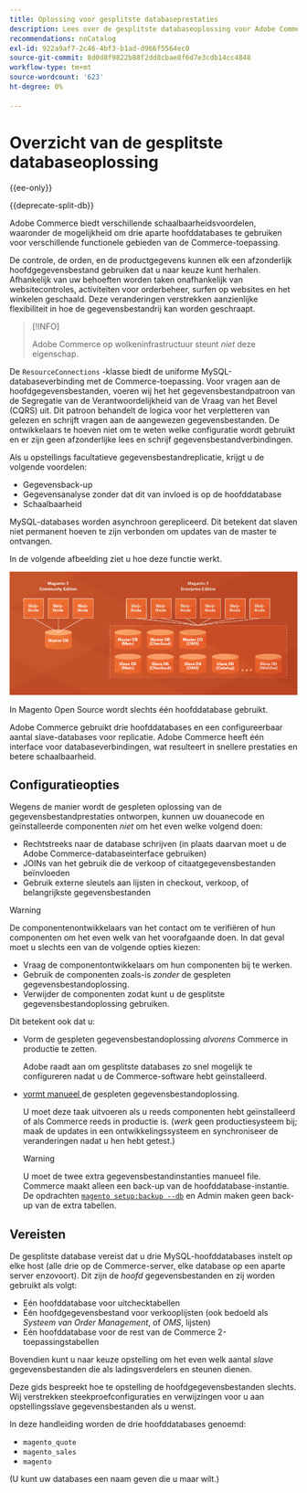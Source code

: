 ```yaml
---
title: Oplossing voor gesplitste databaseprestaties
description: Lees over de gesplitste databaseoplossing voor Adobe Commerce.
recommendations: noCatalog
exl-id: 922a9af7-2c46-4bf3-b1ad-d966f5564ec0
source-git-commit: 8d0d8f9822b88f2dd8cbae8f6d7e3cdb14cc4848
workflow-type: tm+mt
source-wordcount: '623'
ht-degree: 0%

---
```


# Overzicht van de gesplitste databaseoplossing

{{ee-only}}

{{deprecate-split-db}}

Adobe Commerce biedt verschillende schaalbaarheidsvoordelen, waaronder de mogelijkheid om drie aparte hoofddatabases te gebruiken voor verschillende functionele gebieden van de Commerce-toepassing.

De controle, de orden, en de productgegevens kunnen elk een afzonderlijk hoofdgegevensbestand gebruiken dat u naar keuze kunt herhalen. Afhankelijk van uw behoeften worden taken onafhankelijk van websitecontroles, activiteiten voor orderbeheer, surfen op websites en het winkelen geschaald. Deze veranderingen verstrekken aanzienlijke flexibiliteit in hoe de gegevensbestandrij kan worden geschraapt.

>[!INFO]
>
>Adobe Commerce op wolkeninfrastructuur steunt _niet_ deze eigenschap.

De `ResourceConnections` -klasse biedt de uniforme MySQL-databaseverbinding met de Commerce-toepassing. Voor vragen aan de hoofdgegevensbestanden, voeren wij het het gegevensbestandpatroon van de Segregatie van de Verantwoordelijkheid van de Vraag van het Bevel (CQRS) uit. Dit patroon behandelt de logica voor het verpletteren van gelezen en schrijft vragen aan de aangewezen gegevensbestanden. De ontwikkelaars te hoeven niet om te weten welke configuratie wordt gebruikt en er zijn geen afzonderlijke lees en schrijf gegevensbestandverbindingen.

Als u opstellings facultatieve gegevensbestandreplicatie, krijgt u de volgende voordelen:

- Gegevensback-up
- Gegevensanalyse zonder dat dit van invloed is op de hoofddatabase
- Schaalbaarheid

MySQL-databases worden asynchroon gerepliceerd. Dit betekent dat slaven niet permanent hoeven te zijn verbonden om updates van de master te ontvangen.

In de volgende afbeelding ziet u hoe deze functie werkt.

![ Adobe Commerce gebruikt verschillende gegevensbestanden om lijsten op te slaan ](../../assets/configuration/split-db-diagram-ee.png)

In Magento Open Source wordt slechts één hoofddatabase gebruikt.

Adobe Commerce gebruikt drie hoofddatabases en een configureerbaar aantal slave-databases voor replicatie. Adobe Commerce heeft één interface voor databaseverbindingen, wat resulteert in snellere prestaties en betere schaalbaarheid.

## Configuratieopties

Wegens de manier wordt de gespleten oplossing van de gegevensbestandprestaties ontworpen, kunnen uw douanecode en geïnstalleerde componenten _niet_ om het even welke volgend doen:

- Rechtstreeks naar de database schrijven (in plaats daarvan moet u de Adobe Commerce-databaseinterface gebruiken)
- JOINs van het gebruik die de verkoop of citaatgegevensbestanden beïnvloeden
- Gebruik externe sleutels aan lijsten in checkout, verkoop, of belangrijkste gegevensbestanden

>[!WARNING]
>
>De componentenontwikkelaars van het contact om te verifiëren of hun componenten om het even welk van het voorafgaande doen. In dat geval moet u slechts een van de volgende opties kiezen:
>
>- Vraag de componentontwikkelaars om hun componenten bij te werken.
>- Gebruik de componenten zoals-is _zonder_ de gespleten gegevensbestandoplossing.
>- Verwijder de componenten zodat kunt u de gesplitste gegevensbestandoplossing gebruiken.

Dit betekent ook dat u:

- Vorm de gespleten gegevensbestandoplossing _alvorens_ Commerce in productie te zetten.

  Adobe raadt aan om gesplitste databases zo snel mogelijk te configureren nadat u de Commerce-software hebt geïnstalleerd.

- [ vormt manueel ](multi-master-manual.md) de gespleten gegevensbestandoplossing.

  U moet deze taak uitvoeren als u reeds componenten hebt geïnstalleerd of als Commerce reeds in productie is. (_werk_ geen productiesysteem bij; maak de updates in een ontwikkelingssysteem en synchroniseer de veranderingen nadat u hen hebt getest.)

  >[!WARNING]
  >
  >U moet de twee extra gegevensbestandinstanties manueel file. Commerce maakt alleen een back-up van de hoofddatabase-instantie. De opdrachten [`magento setup:backup --db`](../../installation/tutorials/backup.md) en Admin maken geen back-up van de extra tabellen.

## Vereisten

De gesplitste database vereist dat u drie MySQL-hoofddatabases instelt op elke host (alle drie op de Commerce-server, elke database op een aparte server enzovoort). Dit zijn de _hoofd_ gegevensbestanden en zij worden gebruikt als volgt:

- Eén hoofddatabase voor uitchecktabellen
- Één hoofdgegevensbestand voor verkooplijsten (ook bedoeld als _Systeem van Order Management_, of _OMS_, lijsten)
- Eén hoofddatabase voor de rest van de Commerce 2-toepassingstabellen

Bovendien kunt u naar keuze opstelling om het even welk aantal _slave_ gegevensbestanden die als ladingsverdelers en steunen dienen.

Deze gids bespreekt hoe te opstelling de hoofdgegevensbestanden slechts. Wij verstrekken steekproefconfiguraties en verwijzingen voor u aan opstellingsslave gegevensbestanden als u wenst.

In deze handleiding worden de drie hoofddatabases genoemd:

- `magento_quote`
- `magento_sales`
- `magento`

(U kunt uw databases een naam geven die u maar wilt.)
